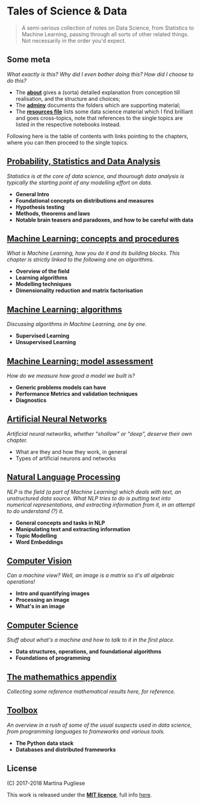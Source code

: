 # Tales of Science & Data

> A semi-serious collection of notes on Data Science, from Statistics to Machine Learning, passing through all sorts of other related things. Not necessarily in the order you'd expect.

## Some meta

_What exactly is this? Why did I even bother doing this? How did I choose to do this?_

* The [**about**](about.md) gives a \(sorta\) detailed explanation from conception till realisation, and the structure and choices;
* The [**adminy**](adminy.md) documents the folders which are supporting material;
* The [**resources file**](maths/resources.md) lists some data science material which I find brilliant and goes cross-topics, note that references to the single topics are listed in the respective notebooks instead.

Following here is the table of contents with links pointing to the chapters, where you can then proceed to the single topics.

## [Probability, Statistics and Data Analysis](prob-stats-data-analysis.md)

_Statistics is at the core of data science, and thourough data analysis is typically the starting point of any modelling effort on data._

* **General Intro**
* **Foundational concepts on distributions and measures**
* **Hypothesis testing**
* **Methods, theorems and laws**
* **Notable brain teasers and paradoxes, and how to be careful with data**

## [Machine Learning: concepts and procedures](ml-procedures.md)

_What is Machine Learning, how you do it and its building blocks. This chapter is strictly linked to the following one on algorithms._

* **Overview of the field**
* **Learning algorithms**
* **Modelling techniques**
* **Dimensionality reduction and matrix factorisation**

## [Machine Learning: algorithms](ml-algorithms.md)

_Discussing algorithms in Machine Learning, one by one._

* **Supervised Learning**
* **Unsupervised Learning**

## [Machine Learning: model assessment](ml-assessment.md)

_How do we measure how good a model we built is?_

* **Generic problems models can have**
* **Performance Metrics and validation techniques**
* **Diagnostics**

## [Artificial Neural Networks](neural-nets.md)

_Artificial neural networlks, whether "shallow" or "deep", deserve their own chapter._

* What are they and how they work, in general
* Types of artificial neurons and networks

## [Natural Language Processing](nlp.md)

_NLP is the field \(a part of Machine Learning\) which deals with text, an unstructured data source. What NLP tries to do is putting text into numerical representations, and extracting information from it, in an attempt to do understand \(?\) it._

* **General concepts and tasks in NLP**
* **Manipulating text and extracting information**
* **Topic Modelling**
* **Word Embeddings**

## [Computer Vision](cv.md)

_Can a machine view? Well, an image is a matrix so it's all algebraic operations!_

* **Intro and quantifying images**
* **Processing an image**
* **What's in an image**

## [Computer Science](cs.md)

_Stuff about what's a machine and how to talk to it in the first place._

* **Data structures, operations, and foundational algorithms**
* **Foundations of programming**

## [The mathemathics appendix](maths/)

_Collecting some reference mathematical results here, for reference._

## [Toolbox](toolbox/)

_An overview in a rush of some of the usual suspects used in data science, from programming languages to frameworks and various tools._

* **The Python data stack**
* **Databases and distributed frameworks**

## License

\(C\) 2017-2018 Martina Pugliese

This work is released under the [**MIT licence**](https://opensource.org/licenses/MIT), full info [here](license.md).

